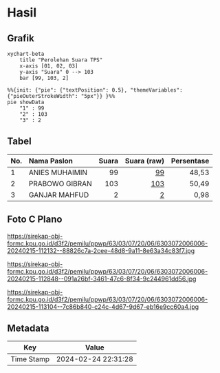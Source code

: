 # Hasil

## Grafik

```mermaid
xychart-beta
    title "Perolehan Suara TPS"
    x-axis [01, 02, 03]
    y-axis "Suara" 0 --> 103
    bar [99, 103, 2]
```

```mermaid
%%{init: {"pie": {"textPosition": 0.5}, "themeVariables": {"pieOuterStrokeWidth": "5px"}} }%%
pie showData
    "1" : 99
    "2" : 103
    "3" : 2
```

## Tabel

| No. | Nama Paslon    | Suara | Suara (raw) | Persentase |
|:--- |:-------------- | -----:| -----------:| ----------:|
| 1   | ANIES MUHAIMIN | 99    | [99][p-1]   | 48,53      |
| 2   | PRABOWO GIBRAN | 103   | [103][p-2]  | 50,49      |
| 3   | GANJAR MAHFUD  | 2     | [2][p-3]    | 0,98       |


[p-1]: https://github.com/gigit-pemilu/pemilu-2024/blob/main/pilpres/hitung-suara/sub/63-kalimantan-selatan/sub/03-banjar/sub/07-astambul/sub/2006-kaliukan/sub/006-tps/sub/paslon-1.txt
[p-2]: https://github.com/gigit-pemilu/pemilu-2024/blob/main/pilpres/hitung-suara/sub/63-kalimantan-selatan/sub/03-banjar/sub/07-astambul/sub/2006-kaliukan/sub/006-tps/sub/paslon-2.txt
[p-3]: https://github.com/gigit-pemilu/pemilu-2024/blob/main/pilpres/hitung-suara/sub/63-kalimantan-selatan/sub/03-banjar/sub/07-astambul/sub/2006-kaliukan/sub/006-tps/sub/paslon-3.txt

## Foto C Plano

https://sirekap-obj-formc.kpu.go.id/d3f2/pemilu/ppwp/63/03/07/20/06/6303072006006-20240215-112132--88826c7a-2cee-48d8-9a11-8e63a34c83f7.jpg

https://sirekap-obj-formc.kpu.go.id/d3f2/pemilu/ppwp/63/03/07/20/06/6303072006006-20240215-112848--091a26bf-3461-47c6-8f34-9c244961dd56.jpg

https://sirekap-obj-formc.kpu.go.id/d3f2/pemilu/ppwp/63/03/07/20/06/6303072006006-20240215-113104--7c86b840-c24c-4d67-9d67-eb16e9cc60a4.jpg


## Metadata

| Key        | Value               |
| ---------- | ------------------- |
| Time Stamp | 2024-02-24 22:31:28 |




